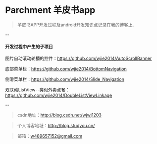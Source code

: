 # Parchment 羊皮书app
> 羊皮书APP开发过程及android开发知识点记录在我的博客上.

--
#### 开发过程中产生的子项目

图片自动滚动轮播的控件：https://github.com/wjie2014/AutoScrollBanner

底部菜单栏：https://github.com/wjie2014/BottomNavigation

侧滑菜单栏：https://github.com/wjie2014/Slide_Navigation

双联动ListView--类似外卖点餐：https://github.com/wjie2014/DoubleListViewLinkage

--

> csdn地址：http://blog.csdn.net/wjwj1203

> 个人博客地址：http://blog.studyou.cn/

> 邮箱：w489657152@gmail.com
